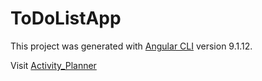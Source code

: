 # ToDoListApp

This project was generated with [Angular CLI](https://github.com/angular/angular-cli) version 9.1.12.

Visit [Activity_Planner](https://abgular-activity-data.web.app)
